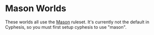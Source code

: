 # Mason Worlds

These worlds all use the [Mason](http://worldforge.org/games/mason/) ruleset. It's currently not the default in Cyphesis, so you must first setup cyphesis to use "mason".